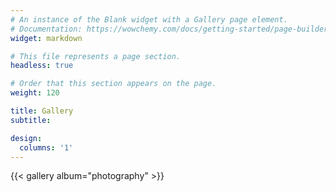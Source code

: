 ```yaml
---
# An instance of the Blank widget with a Gallery page element.
# Documentation: https://wowchemy.com/docs/getting-started/page-builder/
widget: markdown

# This file represents a page section.
headless: true

# Order that this section appears on the page.
weight: 120

title: Gallery
subtitle:

design:
  columns: '1'
---
```


{{< gallery album="photography" >}}
